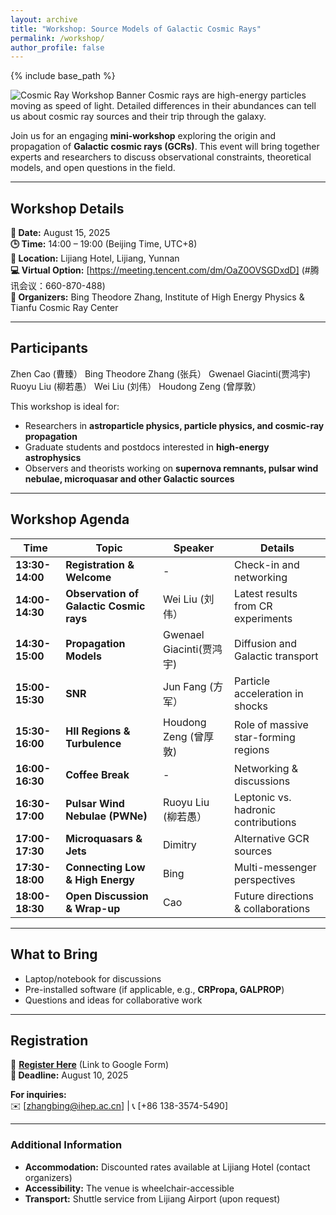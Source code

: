 ```yaml
---
layout: archive
title: "Workshop: Source Models of Galactic Cosmic Rays"
permalink: /workshop/
author_profile: false
---
```


{% include base_path %}

<!--
# **Mini-Workshop: Source Models of Galactic Cosmic Rays**
-->

![Cosmic Ray Workshop Banner](https://btheodorezhang.github.io/files/cosmic_ray_path.png)
Cosmic rays are high-energy particles moving as speed of light. Detailed differences in their abundances can tell us about cosmic ray sources and their trip through the galaxy.

Join us for an engaging **mini-workshop** exploring the origin and propagation of **Galactic cosmic rays (GCRs)**. This event will bring together experts and researchers to discuss observational constraints, theoretical models, and open questions in the field.

---

## **Workshop Details**  
**📅 Date:** August 15, 2025  
**🕒 Time:** 14:00 – 19:00 (Beijing Time, UTC+8)  
**📍 Location:** Lijiang Hotel, Lijiang, Yunnan  
**💻 Virtual Option:** [https://meeting.tencent.com/dm/OaZ0OVSGDxdD] (#腾讯会议：660-870-488)  
**🎤 Organizers:** Bing Theodore Zhang, Institute of High Energy Physics & Tianfu Cosmic Ray Center 

---

## **Participants**  
Zhen Cao (曹臻）
Bing Theodore Zhang (张兵）
Gwenael Giacinti(贾鸿宇)
Ruoyu Liu (柳若愚）
Wei Liu (刘伟）
Houdong Zeng (曾厚敦）


This workshop is ideal for:  
- Researchers in **astroparticle physics, particle physics, and cosmic-ray propagation**  
- Graduate students and postdocs interested in **high-energy astrophysics**  
- Observers and theorists working on **supernova remnants, pulsar wind nebulae, microquasar and other Galactic sources**  

<!--
**Maximum participants:** 50 (Registration required)  
-->

---

## **Workshop Agenda**  

| Time          | Topic                          | Speaker       | Details  
|---------------|--------------------------------|---------------|-----------------  
| **13:30-14:00** | **Registration & Welcome**     | -             | Check-in and networking  
| **14:00-14:30** | **Observation of Galactic Cosmic rays**  | Wei Liu (刘伟）      | Latest results from CR experiments  
| **14:30-15:00** | **Propagation Models**         | Gwenael Giacinti(贾鸿宇)     | Diffusion and Galactic transport  
| **15:00-15:30** | **SNR**  | Jun Fang (方军）   | Particle acceleration in shocks  
| **15:30-16:00** | **HII Regions & Turbulence**   |  Houdong Zeng (曾厚敦)    | Role of massive star-forming regions  
| **16:00-16:30** | **Coffee Break**               | -             | Networking & discussions  
| **16:30-17:00** | **Pulsar Wind Nebulae (PWNe)** | Ruoyu Liu (柳若愚）     | Leptonic vs. hadronic contributions  
| **17:00-17:30** | **Microquasars & Jets**        | Dimitry     | Alternative GCR sources  
| **17:30-18:00** | **Connecting Low & High Energy** | Bing   | Multi-messenger perspectives  
| **18:00-18:30** | **Open Discussion & Wrap-up**  | Cao           | Future directions & collaborations  

---

## **What to Bring**  
- Laptop/notebook for discussions  
- Pre-installed software (if applicable, e.g., **CRPropa, GALPROP**)  
- Questions and ideas for collaborative work  

---

## **Registration**  
🔗 **[Register Here](#)** (Link to Google Form)  
**📅 Deadline:** August 10, 2025  

**For inquiries:**  
✉️ [zhangbing@ihep.ac.cn] | 📞 [+86 138-3574-5490]  

---

### **Additional Information**  
- **Accommodation:** Discounted rates available at Lijiang Hotel (contact organizers)  
- **Accessibility:** The venue is wheelchair-accessible  
- **Transport:** Shuttle service from Lijiang Airport (upon request)  
